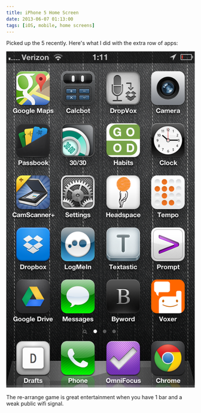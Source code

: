 ```yaml
---
title: iPhone 5 Home Screen
date: 2013-06-07 01:13:00
tags: [iOS, mobile, home screens]
---
```


Picked up the 5 recently. Here's what I did with the extra row of apps:

![iphone-screenshot](/assets/images/2013-06-07-01.11.32.png)

The re-arrange game is great entertainment when you have 1 bar and a weak public wifi signal.
